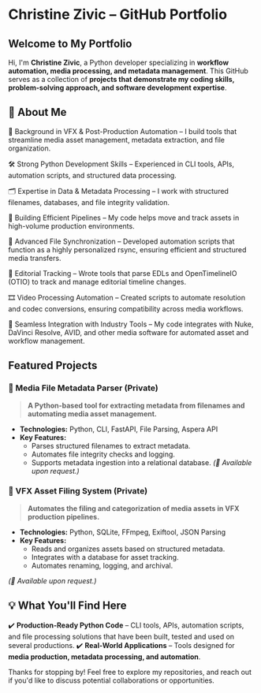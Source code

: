# Christine Zivic – GitHub Portfolio

## Welcome to My Portfolio
Hi, I'm **Christine Zivic**, a Python developer specializing in **workflow automation, media processing, and metadata management**. This GitHub serves as a collection of **projects that demonstrate my coding skills, problem-solving approach, and software development expertise**.

## 🔹 About Me
🎥 Background in VFX & Post-Production Automation – I build tools that streamline media asset management, metadata extraction, and file organization.

🛠 Strong Python Development Skills – Experienced in CLI tools, APIs, automation scripts, and structured data processing.

🗂 Expertise in Data & Metadata Processing – I work with structured filenames, databases, and file integrity validation.

🚀 Building Efficient Pipelines – My code helps move and track assets in high-volume production environments.

📡 Advanced File Synchronization – Developed automation scripts that function as a highly personalized rsync, ensuring efficient and structured media transfers.

📝 Editorial Tracking – Wrote tools that parse EDLs and OpenTimelineIO (OTIO) to track and manage editorial timeline changes.

🎞 Video Processing Automation – Created scripts to automate resolution and codec conversions, ensuring compatibility across media workflows.

🔗 Seamless Integration with Industry Tools – My code integrates with Nuke, DaVinci Resolve, AVID, and other media software for automated asset and workflow management.

## Featured Projects
### **📌 Media File Metadata Parser (Private)**
> **A Python-based tool for extracting metadata from filenames and automating media asset management.**
- **Technologies:** Python, CLI, FastAPI, File Parsing, Aspera API
- **Key Features:**
  - Parses structured filenames to extract metadata.
  - Automates file integrity checks and logging.
  - Supports metadata ingestion into a relational database.
_(🔐 Available upon request.)_

### **📌 VFX Asset Filing System (Private)**
> **Automates the filing and categorization of media assets in VFX production pipelines.**
- **Technologies:** Python, SQLite, FFmpeg, Exiftool, JSON Parsing
- **Key Features:**
  - Reads and organizes assets based on structured metadata.
  - Integrates with a database for asset tracking.
  - Automates renaming, logging, and archival.
  
_(🔐 Available upon request.)_

## 💡 What You'll Find Here
✔️ **Production-Ready Python Code** – CLI tools, APIs, automation scripts, and file processing solutions that have been built, tested and used on several productions.
✔️ **Real-World Applications** – Tools designed for **media production, metadata processing, and automation**.

Thanks for stopping by! Feel free to explore my repositories, and reach out if you'd like to discuss potential collaborations or opportunities.

